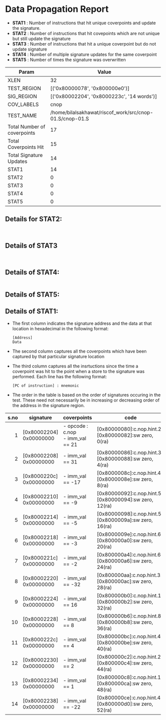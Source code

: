
# Data Propagation Report

- **STAT1** : Number of instructions that hit unique coverpoints and update the signature.
- **STAT2** : Number of instructions that hit covepoints which are not unique but still update the signature
- **STAT3** : Number of instructions that hit a unique coverpoint but do not update signature
- **STAT4** : Number of multiple signature updates for the same coverpoint
- **STAT5** : Number of times the signature was overwritten

| Param                     | Value    |
|---------------------------|----------|
| XLEN                      | 32      |
| TEST_REGION               | [('0x80000078', '0x800000e0')]      |
| SIG_REGION                | [('0x80002204', '0x8000223c', '14 words')]      |
| COV_LABELS                | cnop      |
| TEST_NAME                 | /home/bilalsakhawat/riscof_work/src/cnop-01.S/cnop-01.S    |
| Total Number of coverpoints| 17     |
| Total Coverpoints Hit     | 15      |
| Total Signature Updates   | 14      |
| STAT1                     | 14      |
| STAT2                     | 0      |
| STAT3                     | 0     |
| STAT4                     | 0     |
| STAT5                     | 0     |

## Details for STAT2:

```


```

## Details of STAT3

```


```

## Details of STAT4:

```

```

## Details of STAT5:



## Details of STAT1:

- The first column indicates the signature address and the data at that location in hexadecimal in the following format: 
  ```
  [Address]
  Data
  ```

- The second column captures all the coverpoints which have been captured by that particular signature location

- The third column captures all the insrtuctions since the time a coverpoint was
  hit to the point when a store to the signature was performed. Each line has
  the following format:
  ```
  [PC of instruction] : mnemonic
  ```
- The order in the table is based on the order of signatures occuring in the
  test. These need not necessarily be in increasing or decreasing order of the
  address in the signature region.

|s.no|        signature         |               coverpoints               |                              code                              |
|---:|--------------------------|-----------------------------------------|----------------------------------------------------------------|
|   1|[0x80002204]<br>0x00000000|- opcode : c.nop<br> - imm_val == 21<br> |[0x80000080]:c.nop.hint.21<br> [0x80000082]:sw zero, 0(ra)<br>  |
|   2|[0x80002208]<br>0x00000000|- imm_val == 31<br>                      |[0x80000086]:c.nop.hint.31<br> [0x80000088]:sw zero, 4(ra)<br>  |
|   3|[0x8000220c]<br>0x00000000|- imm_val == -17<br>                     |[0x8000008c]:c.nop.hint.47<br> [0x8000008e]:sw zero, 8(ra)<br>  |
|   4|[0x80002210]<br>0x00000000|- imm_val == -9<br>                      |[0x80000092]:c.nop.hint.55<br> [0x80000094]:sw zero, 12(ra)<br> |
|   5|[0x80002214]<br>0x00000000|- imm_val == -5<br>                      |[0x80000098]:c.nop.hint.59<br> [0x8000009a]:sw zero, 16(ra)<br> |
|   6|[0x80002218]<br>0x00000000|- imm_val == -3<br>                      |[0x8000009e]:c.nop.hint.61<br> [0x800000a0]:sw zero, 20(ra)<br> |
|   7|[0x8000221c]<br>0x00000000|- imm_val == -2<br>                      |[0x800000a4]:c.nop.hint.62<br> [0x800000a6]:sw zero, 24(ra)<br> |
|   8|[0x80002220]<br>0x00000000|- imm_val == -32<br>                     |[0x800000aa]:c.nop.hint.32<br> [0x800000ac]:sw zero, 28(ra)<br> |
|   9|[0x80002224]<br>0x00000000|- imm_val == 16<br>                      |[0x800000b0]:c.nop.hint.16<br> [0x800000b2]:sw zero, 32(ra)<br> |
|  10|[0x80002228]<br>0x00000000|- imm_val == 8<br>                       |[0x800000b6]:c.nop.hint.8<br> [0x800000b8]:sw zero, 36(ra)<br>  |
|  11|[0x8000222c]<br>0x00000000|- imm_val == 4<br>                       |[0x800000bc]:c.nop.hint.4<br> [0x800000be]:sw zero, 40(ra)<br>  |
|  12|[0x80002230]<br>0x00000000|- imm_val == 2<br>                       |[0x800000c2]:c.nop.hint.2<br> [0x800000c4]:sw zero, 44(ra)<br>  |
|  13|[0x80002234]<br>0x00000000|- imm_val == 1<br>                       |[0x800000c8]:c.nop.hint.1<br> [0x800000ca]:sw zero, 48(ra)<br>  |
|  14|[0x80002238]<br>0x00000000|- imm_val == -22<br>                     |[0x800000ce]:c.nop.hint.42<br> [0x800000d0]:sw zero, 52(ra)<br> |
